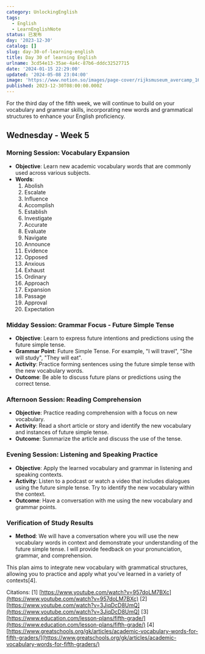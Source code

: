 ```yaml
---
category: UnlockingEnglish
tags:
  - English
  - LearnEnglishNote
status: 已发布
day: '2023-12-30'
catalog: []
slug: day-30-of-learning-english
title: Day 30 of learning English
urlname: 3cd54e13-35ae-4a4c-87b6-dddc32527715
date: '2024-01-15 22:29:00'
updated: '2024-05-08 23:04:00'
image: 'https://www.notion.so/images/page-cover/rijksmuseum_avercamp_1620.jpg'
published: 2023-12-30T08:00:00.000Z
---
```


For the third day of the fifth week, we will continue to build on your vocabulary and grammar skills, incorporating new words and grammatical structures to enhance your English proficiency.


## Wednesday - Week 5


### Morning Session: Vocabulary Expansion

- **Objective**: Learn new academic vocabulary words that are commonly used across various subjects.
- **Words**:
	1. Abolish
	2. Escalate
	3. Influence
	4. Accomplish
	5. Establish
	6. Investigate
	7. Accurate
	8. Evaluate
	9. Navigate
	10. Announce
	11. Evidence
	12. Opposed
	13. Anxious
	14. Exhaust
	15. Ordinary
	16. Approach
	17. Expansion
	18. Passage
	19. Approval
	20. Expectation

### Midday Session: Grammar Focus - Future Simple Tense

- **Objective**: Learn to express future intentions and predictions using the future simple tense.
- **Grammar Point**: Future Simple Tense. For example, "I will travel", "She will study", "They will eat".
- **Activity**: Practice forming sentences using the future simple tense with the new vocabulary words.
- **Outcome**: Be able to discuss future plans or predictions using the correct tense.

### Afternoon Session: Reading Comprehension

- **Objective**: Practice reading comprehension with a focus on new vocabulary.
- **Activity**: Read a short article or story and identify the new vocabulary and instances of future simple tense.
- **Outcome**: Summarize the article and discuss the use of the tense.

### Evening Session: Listening and Speaking Practice

- **Objective**: Apply the learned vocabulary and grammar in listening and speaking contexts.
- **Activity**: Listen to a podcast or watch a video that includes dialogues using the future simple tense. Try to identify the new vocabulary within the context.
- **Outcome**: Have a conversation with me using the new vocabulary and grammar points.

### Verification of Study Results

- **Method**: We will have a conversation where you will use the new vocabulary words in context and demonstrate your understanding of the future simple tense. I will provide feedback on your pronunciation, grammar, and comprehension.

This plan aims to integrate new vocabulary with grammatical structures, allowing you to practice and apply what you've learned in a variety of contexts[4].


Citations:
[1] [https://www.youtube.com/watch?v=957doLM7BXc](https://www.youtube.com/watch?v=957doLM7BXc)
[2] [https://www.youtube.com/watch?v=3JiqDcD8UmQ](https://www.youtube.com/watch?v=3JiqDcD8UmQ)
[3] [https://www.education.com/lesson-plans/fifth-grade/](https://www.education.com/lesson-plans/fifth-grade/)
[4] [https://www.greatschools.org/gk/articles/academic-vocabulary-words-for-fifth-graders/](https://www.greatschools.org/gk/articles/academic-vocabulary-words-for-fifth-graders/)

